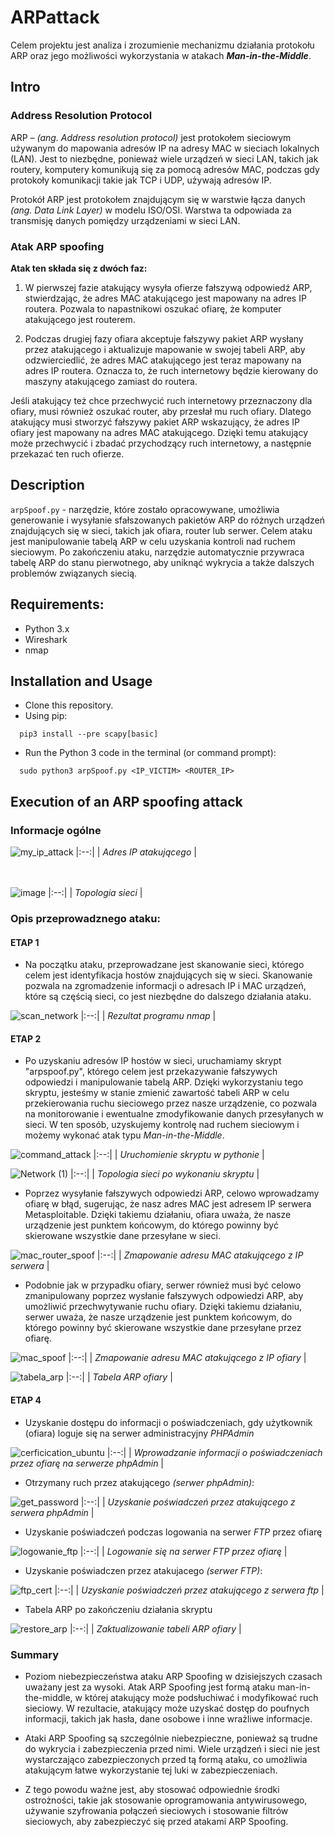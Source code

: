 # ARPattack

Celem projektu jest analiza i zrozumienie mechanizmu działania protokołu ARP oraz jego możliwości wykorzystania w atakach ***Man-in-the-Middle***.

## Intro

### Address Resolution Protocol

ARP – _(ang. Address resolution protocol)_ jest protokołem sieciowym używanym do mapowania adresów IP na adresy MAC w sieciach lokalnych (LAN). Jest to niezbędne, ponieważ wiele urządzeń w sieci LAN, takich jak routery, komputery komunikują się za pomocą adresów MAC, podczas gdy protokoły komunikacji takie jak TCP i UDP, używają adresów IP.

Protokół ARP jest protokołem znajdującym się w warstwie łącza danych _(ang. Data Link Layer)_ w modelu ISO/OSI. Warstwa ta odpowiada za transmisję danych pomiędzy urządzeniami w sieci LAN.

### Atak ARP spoofing

**Atak ten składa się z dwóch faz:**
1. W pierwszej fazie atakujący wysyła ofierze fałszywą odpowiedź ARP, stwierdzając, że adres MAC atakującego jest mapowany na adres IP routera. Pozwala to napastnikowi oszukać ofiarę, że komputer atakującego jest routerem.

2. Podczas drugiej fazy ofiara akceptuje fałszywy pakiet ARP wysłany przez atakującego i aktualizuje mapowanie w swojej tabeli ARP, aby odzwierciedlić, że adres MAC atakującego jest teraz mapowany na adres IP routera. Oznacza to, że ruch internetowy będzie kierowany do maszyny atakującego zamiast do routera. 

Jeśli atakujący też chce przechwycić ruch internetowy przeznaczony dla ofiary, musi również oszukać router, aby przesłał mu ruch ofiary. Dlatego atakujący musi stworzyć fałszywy pakiet ARP wskazujący, że adres IP ofiary jest mapowany na adres MAC atakującego. Dzięki temu atakujący może przechwycić i zbadać przychodzący ruch internetowy, a następnie przekazać ten ruch ofierze.

## Description 

`arpSpoof.py` - narzędzie, które zostało opracowywane, umożliwia generowanie i wysyłanie sfałszowanych pakietów ARP do różnych urządzeń znajdujących się w sieci, takich jak ofiara, router lub serwer. Celem ataku jest manipulowanie tabelą ARP w celu uzyskania kontroli nad ruchem sieciowym. Po zakończeniu ataku, narzędzie automatycznie przywraca tabelę ARP do stanu pierwotnego, aby uniknąć wykrycia a także dalszych problemów związanych siecią.

## Requirements:

- Python 3.x
- Wireshark
- nmap

## Installation and Usage

- Clone this repository.
- Using pip:
```shell
  pip3 install --pre scapy[basic] 
```
- Run the Python 3 code in the terminal (or command prompt):
```shell
  sudo python3 arpSpoof.py <IP_VICTIM> <ROUTER_IP>
```

## Execution of an ARP spoofing attack 

### Informacje ogólne
![my_ip_attack](https://user-images.githubusercontent.com/70896562/218270119-2954c4b8-1471-4f6d-81ee-842b36dad3a2.png)
|:--:| 
| *Adres IP atakującego* |

<br/><br/>
![image](https://user-images.githubusercontent.com/70896562/218267731-61aaec0b-a68a-44b0-895f-dc982a063309.png)
|:--:| 
| *Topologia sieci* |

### Opis przeprowadznego ataku:
#### ETAP 1
- Na początku ataku, przeprowadzane jest skanowanie sieci, którego celem jest identyfikacja hostów znajdujących się w sieci. Skanowanie pozwala na zgromadzenie informacji o adresach IP i MAC urządzeń, które są częścią sieci, co jest niezbędne do dalszego działania ataku.

![scan_network](https://user-images.githubusercontent.com/70896562/218269914-ca036fc2-403e-43b2-a830-89039b023e1e.png)
|:--:| 
| *Rezultat programu nmap* |

#### ETAP 2 
- Po uzyskaniu adresów IP hostów w sieci, uruchamiamy skrypt "arpspoof.py", którego celem jest przekazywanie fałszywych odpowiedzi i manipulowanie tabelą ARP. Dzięki wykorzystaniu tego skryptu, jesteśmy w stanie zmienić zawartość tabeli ARP w celu przekierowania ruchu sieciowego przez nasze urządzenie, co pozwala na monitorowanie i ewentualne zmodyfikowanie danych przesyłanych w sieci. W ten sposób, uzyskujemy kontrolę nad ruchem sieciowym i możemy wykonać atak typu _Man-in-the-Middle_.

![command_attack](https://user-images.githubusercontent.com/70896562/218269945-ae367823-e8bb-4602-81d5-862d3247776b.png)
|:--:| 
| *Uruchomienie skryptu w pythonie* |


![Network (1)](https://user-images.githubusercontent.com/70896562/218269863-6abe5aa2-4602-4094-860c-b2aa6d57c255.svg)
|:--:| 
| *Topologia sieci po wykonaniu skryptu* |


- Poprzez wysyłanie fałszywych odpowiedzi ARP, celowo wprowadzamy ofiarę w błąd, sugerując, że nasz adres MAC jest adresem IP serwera Metasploitable. Dzięki takiemu działaniu, ofiara uważa, że nasze urządzenie jest punktem końcowym, do którego powinny być skierowane wszystkie dane przesyłane w sieci.

![mac_router_spoof](https://user-images.githubusercontent.com/70896562/218271191-ac55da1e-04ac-429d-88e2-9ae61ce92b36.png)
|:--:| 
| *Zmapowanie adresu MAC atakującego z IP serwera* |

- Podobnie jak w przypadku ofiary, serwer również musi być celowo zmanipulowany poprzez wysłanie fałszywych odpowiedzi ARP, aby umożliwić przechwytywanie ruchu ofiary. Dzięki takiemu działaniu, serwer uważa, że nasze urządzenie jest punktem końcowym, do którego powinny być skierowane wszystkie dane przesyłane przez ofiarę.

![mac_spoof](https://user-images.githubusercontent.com/70896562/218271229-ef3dd155-4843-4ea0-9e87-2a5043146aba.png)
|:--:| 
| *Zmapowanie adresu MAC atakującego z IP ofiary* |


![tabela_arp](https://user-images.githubusercontent.com/70896562/218271320-9c0c5ef5-8c35-41e9-8aff-7ad3bcdfb443.png)
|:--:| 
| *Tabela ARP ofiary* |

#### ETAP 4
- Uzyskanie dostępu do informacji o poświadczeniach, gdy użytkownik (ofiara) loguje się na serwer administracyjny _PHPAdmin_

![cerficication_ubuntu](https://user-images.githubusercontent.com/70896562/218271365-ce27654a-81c9-458d-9c84-94dbf8c4f47e.png)
|:--:| 
| *Wprowadzanie informacji o poświadczeniach przez ofiarę na serwerze phpAdmin* |


- Otrzymany ruch przez atakującego _(serwer phpAdmin)_:

![get_password](https://user-images.githubusercontent.com/70896562/218271419-f0479c28-752b-4d22-8630-f62363088133.png)
|:--:| 
| *Uzyskanie poświadczeń przez atakującego z serwera phpAdmin* |

- Uzyskanie poświadczeń podczas logowania na serwer _FTP_ przez ofiarę

![logowanie_ftp](https://user-images.githubusercontent.com/70896562/218271500-52cc8b7a-c70f-46e1-8ebb-714fbff11761.png)
|:--:| 
| *Logowanie się na serwer FTP przez ofiarę* |

- Uzyskanie poświadczen przez atakujacego _(serwer FTP)_: 

![ftp_cert](https://user-images.githubusercontent.com/70896562/218271543-ef59e9a0-bef6-42c3-affb-0053aea1d200.png)
|:--:| 
| *Uzyskanie poświadczeń przez atakującego z serwera ftp* |

- Tabela ARP po zakończeniu działania skryptu 

![restore_arp](https://user-images.githubusercontent.com/70896562/218271603-f68db1bd-2141-4fe4-b07e-ce6f4d236a9f.png)
|:--:| 
| *Zaktualizowanie tabeli ARP ofiary* |

### Summary

- Poziom niebezpieczeństwa ataku ARP Spoofing w dzisiejszych czasach uważany jest za wysoki. Atak ARP Spoofing jest formą ataku man-in-the-middle, w której atakujący może podsłuchiwać i modyfikować ruch sieciowy. W rezultacie, atakujący może uzyskać dostęp do poufnych informacji, takich jak hasła, dane osobowe i inne wrażliwe informacje.

- Ataki ARP Spoofing są szczególnie niebezpieczne, ponieważ są trudne do wykrycia i zabezpieczenia przed nimi. Wiele urządzeń i sieci nie jest wystarczająco zabezpieczonych przed tą formą ataku, co umożliwia atakującym łatwe wykorzystanie tej luki w zabezpieczeniach.

- Z tego powodu ważne jest, aby stosować odpowiednie środki ostrożności, takie jak stosowanie oprogramowania antywirusowego, używanie szyfrowania połączeń sieciowych i stosowanie filtrów sieciowych, aby zabezpieczyć się przed atakami ARP Spoofing.
